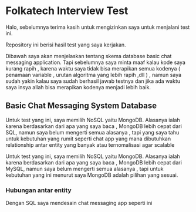 <h1>Folkatech Interview Test</h1>

Halo, sebelumnya terima kasih untuk mengizinkan saya untuk menjalani test ini. 

Repository ini berisi hasil test yang saya kerjakan. 

Dibawah saya akan menjelaskan tentang skema database basic chat messaging application. Tapi sebelumnya saya minta maaf kalau kode saya kurang rapih , karena waktu saya
tidak bisa merapikan semua kodenya ( penamaan variable , urutan algoritma yang lebih rapih ,dll ) , namun saya sudah yakin kalau saya sudah berhasil jawab testnya dan 
jika ada waktu saya insya allah bisa merapikan kodenya menjadi lebih baik. 

<h2>Basic Chat Messaging System Database</h2>

Untuk test yang ini, saya memilih NoSQL yaitu MongoDB. Alasanya ialah karena berdasarkan dari apa yang saya baca , MongoDB lebih cepat dari SQL, namun saya belum mengerti semua alasanya , tapi yang saya tahu untuk kebutuhan yang rumit seperti chat app yang mana dibutuhkan relationship antar entity yang banyak atau ternomalisasi agar scalable 

Untuk test yang ini, saya memilih NoSQL yaitu MongoDB. Alasanya ialah karena berdasarkan dari apa yang saya baca , MongoDB lebih cepat dari MySQL, namun saya belum mengerti semua alasanya , tapi untuk kebutuhan yang ini menurut saya MongoDB adalah pilihan yang sesuai.

<h3>Hubungan antar entity</h3>

Dengan SQL saya mendesain chat messaging app seperti ini 




